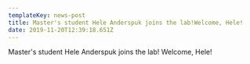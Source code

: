 ```yaml
---
templateKey: news-post
title: Master's student Hele Anderspuk joins the lab!Welcome, Hele!
date: 2019-11-20T12:39:18.651Z
---
```

Master's student Hele Anderspuk joins the lab! Welcome, Hele!